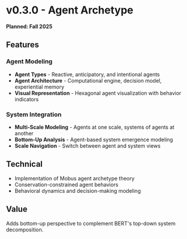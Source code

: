 # v0.3.0 - Agent Archetype

**Planned: Fall 2025**

## Features

### Agent Modeling
- **Agent Types** - Reactive, anticipatory, and intentional agents
- **Agent Architecture** - Computational engine, decision model, experiential memory
- **Visual Representation** - Hexagonal agent visualization with behavior indicators

### System Integration
- **Multi-Scale Modeling** - Agents at one scale, systems of agents at another
- **Bottom-Up Analysis** - Agent-based system emergence modeling
- **Scale Navigation** - Switch between agent and system views

## Technical

- Implementation of Mobus agent archetype theory
- Conservation-constrained agent behaviors
- Behavioral dynamics and decision-making modeling

## Value

Adds bottom-up perspective to complement BERT's top-down system decomposition.